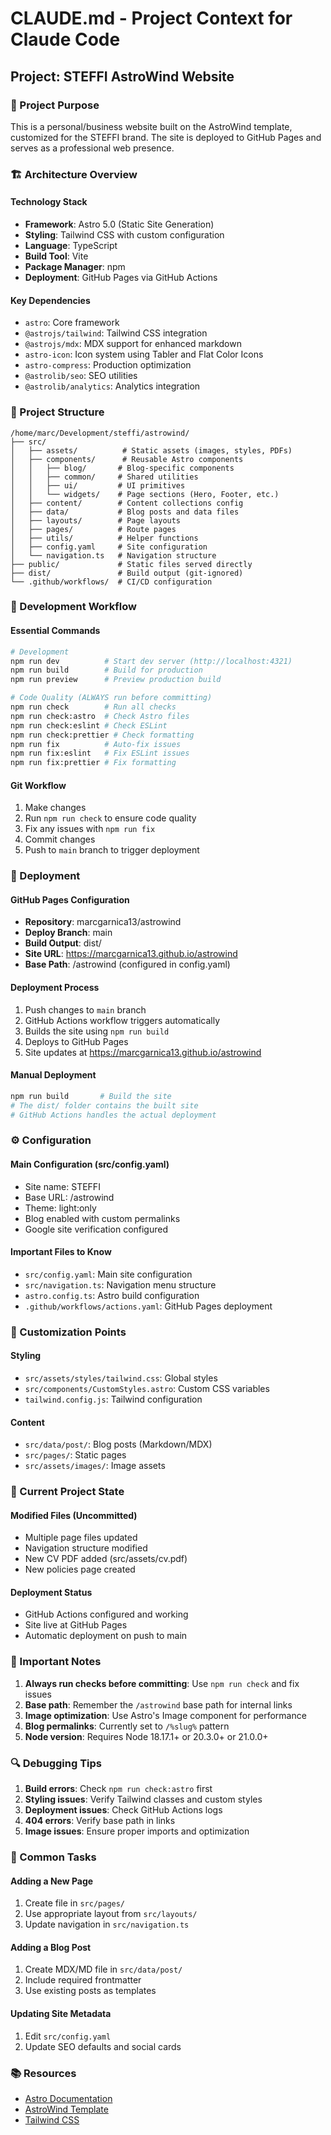 # CLAUDE.md - Project Context for Claude Code

## Project: STEFFI AstroWind Website

### 🎯 Project Purpose
This is a personal/business website built on the AstroWind template, customized for the STEFFI brand. The site is deployed to GitHub Pages and serves as a professional web presence.

### 🏗️ Architecture Overview

#### Technology Stack
- **Framework**: Astro 5.0 (Static Site Generation)
- **Styling**: Tailwind CSS with custom configuration
- **Language**: TypeScript
- **Build Tool**: Vite
- **Package Manager**: npm
- **Deployment**: GitHub Pages via GitHub Actions

#### Key Dependencies
- `astro`: Core framework
- `@astrojs/tailwind`: Tailwind CSS integration
- `@astrojs/mdx`: MDX support for enhanced markdown
- `astro-icon`: Icon system using Tabler and Flat Color Icons
- `astro-compress`: Production optimization
- `@astrolib/seo`: SEO utilities
- `@astrolib/analytics`: Analytics integration

### 📁 Project Structure

```
/home/marc/Development/steffi/astrowind/
├── src/
│   ├── assets/          # Static assets (images, styles, PDFs)
│   ├── components/      # Reusable Astro components
│   │   ├── blog/       # Blog-specific components
│   │   ├── common/     # Shared utilities
│   │   ├── ui/         # UI primitives
│   │   └── widgets/    # Page sections (Hero, Footer, etc.)
│   ├── content/        # Content collections config
│   ├── data/           # Blog posts and data files
│   ├── layouts/        # Page layouts
│   ├── pages/          # Route pages
│   ├── utils/          # Helper functions
│   ├── config.yaml     # Site configuration
│   └── navigation.ts   # Navigation structure
├── public/             # Static files served directly
├── dist/               # Build output (git-ignored)
└── .github/workflows/  # CI/CD configuration
```

### 🔧 Development Workflow

#### Essential Commands
```bash
# Development
npm run dev          # Start dev server (http://localhost:4321)
npm run build        # Build for production
npm run preview      # Preview production build

# Code Quality (ALWAYS run before committing)
npm run check        # Run all checks
npm run check:astro  # Check Astro files
npm run check:eslint # Check ESLint
npm run check:prettier # Check formatting
npm run fix          # Auto-fix issues
npm run fix:eslint   # Fix ESLint issues
npm run fix:prettier # Fix formatting
```

#### Git Workflow
1. Make changes
2. Run `npm run check` to ensure code quality
3. Fix any issues with `npm run fix`
4. Commit changes
5. Push to `main` branch to trigger deployment

### 🚀 Deployment

#### GitHub Pages Configuration
- **Repository**: marcgarnica13/astrowind
- **Deploy Branch**: main
- **Build Output**: dist/
- **Site URL**: https://marcgarnica13.github.io/astrowind
- **Base Path**: /astrowind (configured in config.yaml)

#### Deployment Process
1. Push changes to `main` branch
2. GitHub Actions workflow triggers automatically
3. Builds the site using `npm run build`
4. Deploys to GitHub Pages
5. Site updates at https://marcgarnica13.github.io/astrowind

#### Manual Deployment
```bash
npm run build       # Build the site
# The dist/ folder contains the built site
# GitHub Actions handles the actual deployment
```

### ⚙️ Configuration

#### Main Configuration (src/config.yaml)
- Site name: STEFFI
- Base URL: /astrowind
- Theme: light:only
- Blog enabled with custom permalinks
- Google site verification configured

#### Important Files to Know
- `src/config.yaml`: Main site configuration
- `src/navigation.ts`: Navigation menu structure
- `astro.config.ts`: Astro build configuration
- `.github/workflows/actions.yaml`: GitHub Pages deployment

### 🎨 Customization Points

#### Styling
- `src/assets/styles/tailwind.css`: Global styles
- `src/components/CustomStyles.astro`: Custom CSS variables
- `tailwind.config.js`: Tailwind configuration

#### Content
- `src/data/post/`: Blog posts (Markdown/MDX)
- `src/pages/`: Static pages
- `src/assets/images/`: Image assets

### 📝 Current Project State

#### Modified Files (Uncommitted)
- Multiple page files updated
- Navigation structure modified
- New CV PDF added (src/assets/cv.pdf)
- New policies page created

#### Deployment Status
- GitHub Actions configured and working
- Site live at GitHub Pages
- Automatic deployment on push to main

### 🚨 Important Notes

1. **Always run checks before committing**: Use `npm run check` and fix issues
2. **Base path**: Remember the `/astrowind` base path for internal links
3. **Image optimization**: Use Astro's Image component for performance
4. **Blog permalinks**: Currently set to `/%slug%` pattern
5. **Node version**: Requires Node 18.17.1+ or 20.3.0+ or 21.0.0+

### 🔍 Debugging Tips

1. **Build errors**: Check `npm run check:astro` first
2. **Styling issues**: Verify Tailwind classes and custom styles
3. **Deployment issues**: Check GitHub Actions logs
4. **404 errors**: Verify base path in links
5. **Image issues**: Ensure proper imports and optimization

### 🎯 Common Tasks

#### Adding a New Page
1. Create file in `src/pages/`
2. Use appropriate layout from `src/layouts/`
3. Update navigation in `src/navigation.ts`

#### Adding a Blog Post
1. Create MDX/MD file in `src/data/post/`
2. Include required frontmatter
3. Use existing posts as templates

#### Updating Site Metadata
1. Edit `src/config.yaml`
2. Update SEO defaults and social cards

### 📚 Resources
- [Astro Documentation](https://docs.astro.build)
- [AstroWind Template](https://github.com/onwidget/astrowind)
- [Tailwind CSS](https://tailwindcss.com/docs)